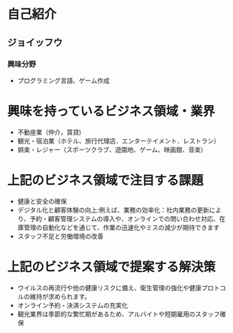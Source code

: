 # 自己紹介
## ジョイッフウ

### 興味分野

- プログラミング言語、ゲーム作成

# 興味を持っているビジネス領域・業界

- 不動座業（仲介，賃貸)
- 観光・宿泊業（ホテル、旅行代理店．エンターテイメント．レストラン）
- 娯楽・レジャー（スポーツクラブ、遊園地、ゲーム、映画館、音楽）

# 上記のビジネス領域で注目する課題

- 健康と安全の確保
- デジタル化と顧客体験の向上:例えば、業務の効率化：社内業務の更新により、予約・顧客管理システムの導入や、オンラインでの問い合わせ対応、在庫管理の自動化などを通じて、作業の迅速化やミスの減少が期待できます
- スタッフ不足と労働環境の改善

# 上記のビジネス領域で提案する解決策

- ウイルスの再流行や他の健康リスクに備え、衛生管理の強化や健康プロトコルの維持が求められます。
- オンライン予約・決済システムの充実化
- 観光業界は季節的な繁忙期があるため、アルバイトや短期雇用のスタッフ確保


